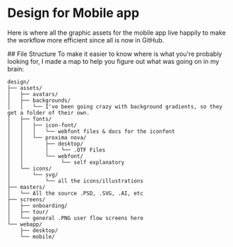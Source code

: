 # Design for Mobile app

Here is where all the graphic assets for the mobile app live happily to make the workflow more efficient since all is now in GitHub.


## File Structure
To make it easier to know where is what you're probably looking for, I made a map to help you figure out what was going on in my brain:

```
design/ 
├── assets/
│   ├── avatars/
│   ├── backgrounds/
│   │   └── I've been going crazy with background gradients, so they get a folder of their own.
│   ├── fonts/
│   │   ├── icon-font/
│   │   │   └── webfont files & docs for the iconfont
│   │   └── proxima nova/
│   │       ├── desktop/
│   │       │    └── .OTF Files
│   │       └── webfont/
│   │            └── self explanatory
│   └── icons/
│       └── svg/
│           └── all the icons/illustrations
├── masters/
│   └── All the source .PSD, .SVG, .AI, etc
├── screens/
│   ├── onboarding/
│   ├── tour/
│   └── general .PNG user flow screens here
└── webapp/
    ├── desktop/
    └── mobile/
```
